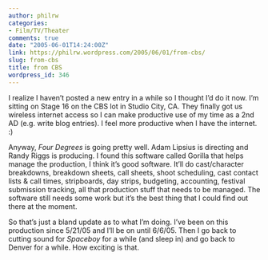 ```yaml
---
author: philrw
categories:
- Film/TV/Theater
comments: true
date: "2005-06-01T14:24:00Z"
link: https://philrw.wordpress.com/2005/06/01/from-cbs/
slug: from-cbs
title: from CBS
wordpress_id: 346
---
```


I realize I haven’t posted a new entry in a while so I thought I’d do it now. I’m sitting on Stage 16 on the CBS lot in Studio City, CA. They finally got us wireless internet access so I can make productive use of my time as a 2nd AD (e.g. write blog entries). I feel more productive when I have the internet. :)

Anyway, _Four Degrees_ is going pretty well. Adam Lipsius is directing and Randy Riggs is producing. I found this software called Gorilla that helps manage the production, I think it’s good software. It’ll do cast/character breakdowns, breakdown sheets, call sheets, shoot scheduling, cast contact lists & call times, stripboards, day strips, budgeting, accounting, festival submission tracking, all that production stuff that needs to be managed. The software still needs some work but it’s the best thing that I could find out there at the moment.

So that’s just a bland update as to what I’m doing. I’ve been on this production since 5/21/05 and I’ll be on until 6/6/05. Then I go back to cutting sound for _Spaceboy_ for a while (and sleep in) and go back to Denver for a while. How exciting is that.
